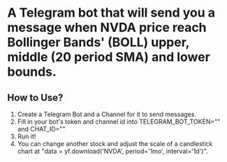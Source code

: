 # A Telegram bot that will send you a message when NVDA price reach Bollinger Bands' (BOLL) upper, middle (20 period SMA) and lower bounds.
## How to Use?
1. Create a Telegram Bot and a Channel for it to send messages.
2. Fill in your bot's token and channel id into TELEGRAM_BOT_TOKEN="" and CHAT_ID=""
3. Run it!
4. You can change another stock and adjust the scale of a candlestick chart at "data = yf.download('NVDA', period='1mo', interval='1d')".
